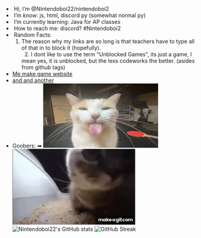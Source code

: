 -  Hi, I’m @Nintendoboi22/nintendoboi2
-  I’m *know*: js, html, discord py (somewhat normal py)
-  I’m currently learning: Java for AP classes
-  How to reach me: discord? #Nintendoboi2
-  Random Facts:  
  1. The reason why my links are so long is that teachers have to type all of that in to block it (hopefully). \
  2. I dont like to use the term "Unblocked Games", its just a game, I mean yes, it is unblocked, but the less codeworks the better. (asides from github tags) 
- [Me make game website](https://nintendoboi22.github.io)
- [and and another](https://nintendoboi222.github.io)
- Goobers: ➡
![fortnite](cover3.jpg)
![kittie](gRE6UG.gif)
![Nintendoboi22's GitHub stats](https://github-readme-stats.vercel.app/api?username=nintendoboi22&show_icons=true&theme=synthwave)
![GitHub Streak](https://streak-stats.demolab.com?user=Nintendoboi22&theme=tokyonight&date_format=M%20j%5B%2C%20Y%5D)
